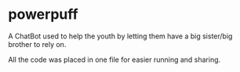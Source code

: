 # powerpuff

A ChatBot used to help the youth by letting them have a big sister/big brother to rely on.

All the code was placed in one file for easier running and sharing.
